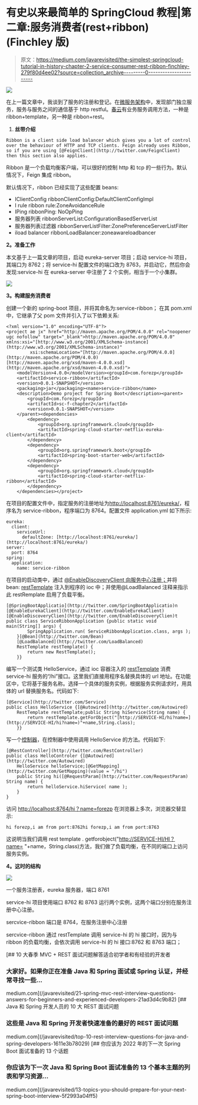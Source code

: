 # 有史以来最简单的 SpringCloud 教程|第二章:服务消费者(rest+ribbon) (Finchley 版)

> 原文：<https://medium.com/javarevisited/the-simplest-springcloud-tutorial-in-history-chapter-2-service-consumer-rest-ribbon-finchley-279f80d4ee02?source=collection_archive---------0----------------------->

![](img/2fc65721a9e936965695cec108f8927c.png)

在上一篇文章中，我谈到了服务的注册和登记。在[微服务架构](https://javarevisited.blogspot.com/2021/09/microservices-design-patterns-principles.html)中，发现部门独立服务，服务与服务之间的通信基于 http restful。[春云](/javarevisited/5-best-courses-to-learn-spring-cloud-and-microservices-1ddea1af7012)有业务服务调用方法，一种是 ribbon+template，另一种是 ribbon+rest。

1.  **丝带介绍**

```
Ribbon is a client side load balancer which gives you a lot of control over the behaviour of HTTP and TCP clients. Feign already uses Ribbon, so if you are using [@FeignClient](http://twitter.com/FeignClient) then this section also applies.
```

Ribbon 是一个负载均衡客户端，可以很好的控制 http 和 tcp 的一些行为。默认情况下，Feign 集成 ribbon。

默认情况下，ribbon 已经实现了这些配置 beans:

*   IClientConfig ribbonClientConfig:DefaultClientConfigImpl
*   I rule ribbon rule:ZoneAvoidanceRule
*   IPing ribbonPing: NoOpPing
*   服务器列表 ribbonServerList:ConfigurationBasedServerList
*   服务器列表过滤器 ribbonServerListFilter:ZonePreferenceServerListFilter
*   iload balancer ribbonLoadBalancer:zoneawareloadbancer

**2。准备工作**

本文基于上一篇文章的项目，启动 eureka-server 项目；启动 service-hi 项目，其端口为 8762；将 service-hi 配置文件的端口改为 8763，并启动它，然后你会发现:service-hi 在 eureka-server 中注册了 2 个实例，相当于一个小集群。

[![](img/ae1c97b210bd0b8233158f5678ecc542.png)](https://javarevisited.blogspot.com/2018/02/top-5-spring-microservices-courses-with-spring-boot-and-spring-cloud.html)

**3。构建服务消费者**

创建一个新的 spring-boot 项目，并将其命名为:service-ribbon；
在其 pom.xml 中，它继承了父 pom 文件并引入了以下依赖关系:

```
<?xml version="1.0" encoding="UTF-8"?>
<project ae jx" href="http://maven.apache.org/POM/4.0.0" rel="noopener ugc nofollow" target="_blank">http://maven.apache.org/POM/4.0.0" xmlns:xsi="[http://www.w3.org/2001/XMLSchema-instance](http://www.w3.org/2001/XMLSchema-instance)"
         xsi:schemaLocation="[http://maven.apache.org/POM/4.0.0](http://maven.apache.org/POM/4.0.0) [http://maven.apache.org/xsd/maven-4.0.0.xsd](http://maven.apache.org/xsd/maven-4.0.0.xsd)">
    <modelVersion>4.0.0</modelVersion><groupId>com.forezp</groupId>
    <artifactId>service-ribbon</artifactId>
    <version>0.0.1-SNAPSHOT</version>
    <packaging>jar</packaging><name>service-ribbon</name>
    <description>Demo project for Spring Boot</description><parent>
        <groupId>com.forezp</groupId>
        <artifactId>sc-f-chapter2</artifactId>
        <version>0.0.1-SNAPSHOT</version>
    </parent><dependencies>
        <dependency>
            <groupId>org.springframework.cloud</groupId>
            <artifactId>spring-cloud-starter-netflix-eureka-client</artifactId>
        </dependency>
        <dependency>
            <groupId>org.springframework.boot</groupId>
            <artifactId>spring-boot-starter-web</artifactId>
        </dependency>
        <dependency>
            <groupId>org.springframework.cloud</groupId>
            <artifactId>spring-cloud-starter-netflix-ribbon</artifactId>
        </dependency>
    </dependencies></project>
```

在项目的配置文件中，指定服务的注册地址为[http://localhost:8761/eureka/](http://localhost:8761/eureka/)，程序名为 service-ribbon，程序端口为 8764。配置文件 application.yml 如下所示:

```
eureka:
  client:
    serviceUrl:
      defaultZone: [http://localhost:8761/eureka/](http://localhost:8761/eureka/)
server:
  port: 8764
spring:
  application:
    name: service-ribbon
```

在项目的启动类中，通过 [@EnableDiscoveryClient 向服务中心注册；](https://www.java67.com/2018/12/top-5-spring-cloud-annotations-for-java.html)并将 bean: [restTemplate](https://javarevisited.blogspot.com/2022/05/how-to-set-accept-header-on-spring.html) 注入到程序的 ioc 中；并使用@LoadBalanced 注释来指示此 restRemplate 启用了负载平衡。

```
[@SpringBootApplicatio](http://twitter.com/SpringBootApplicatio)n
[@EnableEurekaClient](http://twitter.com/EnableEurekaClient)
[@EnableDiscoveryClien](http://twitter.com/EnableDiscoveryClien)t
public class ServiceRibbonApplication {public static void main(String[] args) {
        SpringApplication.run( ServiceRibbonApplication.class, args );
    }[@Bean](http://twitter.com/Bean)
    [@LoadBalanced](http://twitter.com/LoadBalanced)
    RestTemplate restTemplate() {
        return new RestTemplate();
    }}
```

编写一个测试类 HelloService，通过 ioc 容器注入的 [restTemplate](https://javarevisited.blogspot.com/2022/03/how-to-send-json-via-post-request-using.html) 消费 service-hi 服务的“/hi”接口。这里我们直接用程序名替换具体的 url 地址。在功能区中，它将基于服务名称。选择一个具体的服务实例，根据服务实例请求时，用具体的 url 替换服务名。代码如下:

```
[@Service](http://twitter.com/Service)
public class HelloService {[@Autowired](http://twitter.com/Autowired)
    RestTemplate restTemplate;public String hiService(String name) {
        return restTemplate.getForObject("[http://SERVICE-HI/hi?name=](http://SERVICE-HI/hi?name=)"+name,String.class);
    }}
```

写一个[控制器](https://javarevisited.blogspot.com/2021/09/how-to-return-different-http-status-from-sprnig-mvc-controller.html)，在控制器中使用调用 HelloService 的方法。代码如下:

```
[@RestController](http://twitter.com/RestController)
public class HelloControler {[@Autowired](http://twitter.com/Autowired)
    HelloService helloService;[@GetMapping](http://twitter.com/GetMapping)(value = "/hi")
    public String hi([@RequestParam](http://twitter.com/RequestParam) String name) {
        return helloService.hiService( name );
    }
}
```

访问 [http://localhost:8764/hi？name=forezp](http://localhost:8764/hi?name=forezp) 在浏览器上多次，浏览器交替显示:

```
hi forezp,i am from port:8762hi forezp,i am from port:8763
```

这说明当我们调用 rest template . getforobject("[http://SERVICE-HI/HI？name=](http://SERVICE-HI/hi?name=) "+name，String.class)方法，我们做了负载均衡，在不同的端口上访问服务实例。

**4。这时的结构**

[![](img/5fe27f3e162a13f7a51babb93f5a9789.png)](https://javarevisited.blogspot.com/2022/04/difference-between-graphql-and-rest-api.html)

一个服务注册表，eureka 服务器，端口 8761

service-hi 项目使用端口 8762 和 8763 运行两个实例，这两个端口分别在服务注册中心注册。

sercvice-ribbon 端口是 8764，在服务注册中心注册

sercvice-ribbon 通过 restTemplate 调用 service-hi 的 hi 接口时，因为与 ribbon 的负载均衡，会依次调用 service-hi 的 hi 接口:8762 和 8763 端口；

[](/javarevisited/21-spring-mvc-rest-interview-questions-answers-for-beginners-and-experienced-developers-21ad3d4c9b82) [## 10 大春季 MVC + REST 面试问题解答适合初学者和有经验的开发者

### 大家好。如果你正在准备 Java 和 Spring 面试或 Spring 认证，并经常寻找一些…

medium.com](/javarevisited/21-spring-mvc-rest-interview-questions-answers-for-beginners-and-experienced-developers-21ad3d4c9b82) [](/javarevisited/top-10-rest-interview-questions-for-java-and-spring-developers-1611e3b78029) [## Java 和 Spring 开发人员的 10 大 REST 面试问题

### 这些是 Java 和 Spring 开发者快速准备的最好的 REST 面试问题

medium.com](/javarevisited/top-10-rest-interview-questions-for-java-and-spring-developers-1611e3b78029) [](/javarevisited/13-topics-you-should-prepare-for-your-next-spring-boot-interview-5f2993a04ff5) [## 你应该为 2022 年的下一次 Spring Boot 面试准备的 13 个话题

### 你应该为下一次 Java 和 Spring Boot 面试准备的 13 个基本主题的列表和学习资源…

medium.com](/javarevisited/13-topics-you-should-prepare-for-your-next-spring-boot-interview-5f2993a04ff5)